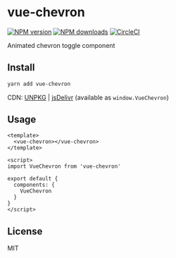 # vue-chevron

[![NPM version](https://img.shields.io/npm/v/vue-chevron.svg?style=flat)](https://npmjs.com/package/vue-chevron) [![NPM downloads](https://img.shields.io/npm/dm/vue-chevron.svg?style=flat)](https://npmjs.com/package/vue-chevron) [![CircleCI](https://circleci.com/gh/ispal/vue-chevron/tree/master.svg?style=shield)](https://circleci.com/gh/ispal/vue-chevron/tree/master)

Animated chevron toggle component

## Install

```bash
yarn add vue-chevron
```

CDN: [UNPKG](https://unpkg.com/vue-chevron/) | [jsDelivr](https://cdn.jsdelivr.net/npm/vue-chevron/) (available as `window.VueChevron`)

## Usage

```vue
<template>
  <vue-chevron></vue-chevron>
</template>

<script>
import VueChevron from 'vue-chevron'

export default {
  components: {
    VueChevron
  }
}
</script>
```

## License

MIT
